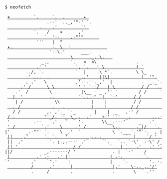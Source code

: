 <pre>
$ neofetch

 <a href='https://github.com/Legendary-Cynosure/Legendary-Cynosure'>✶         `.     `.  ,       ✦ </a>                                               
                <a>.--'  .._,'"-' `. </a>
 <a href='https://github.com/Legendary-Cynosure/Legendary-Cynosure'>            .    .'         `' </a>
           <a>`.   /    ✶      ,'  </a>
 <a href='https://github.com/Legendary-Cynosure/Legendary-Cynosure'>              `  '--.   ,-"'"      </a>
            <a>`'`   |  "             </a>
 <a href='https://github.com/Legendary-Cynosure/Legendary-Cynosure'>✦.               -. \  |              </a>                                             Alexander Le              
                 <a>`--\.'      ___.   </a>                                                                                                                ------------
 <a href='https://github.com/Legendary-Cynosure/Legendary-Cynosure'>                        \      ._, \.   </a>                                           Experience: <strong><a href='https://github.com/intel'>@Intel</a></strong>, <strong><a href='https://github.com/NASA'>@NASAs</a></strong>                                
           <a>   _.,        `.   <  <\               . </a>                                                                                                Contact: <strong><a href='https://www.linkedin.com/in/energetic-cynosure/'>https://www.linkedin.com/in/energetic-cynosure/</a></strong>
 <a href='https://github.com/Legendary-Cynosure/Legendary-Cynosure'>           ,' '           `, `.   | \            ( `</a>                                                        
     <a>   ../, `.            `  |    .\ *`.         \ \_</a>
 <a href='https://github.com/Legendary-Cynosure/Legendary-Cynosure'>       ,' ,..  .           _.,'    ||\|            )  '".</a>
      <a>  , ,'   \           ,'.-.`-._,'  |           .  _._`.</a>
 <a href='https://github.com/Legendary-Cynosure/Legendary-Cynosure'>     ,' /      \ \        `' ' `--/   | \          / /   ..\ </a>
  <a>  .'  /        \ .         |\__ - _ ,'` `        / /     `.`.</a>
 <a href='https://github.com/Legendary-Cynosure/Legendary-Cynosure'>  |  '          ..         `-...-"  |  `-'      / /        . `. </a>
  <a>  | /            \\            |    |          / /          `. `.</a>
 <a href='https://github.com/Legendary-Cynosure/Legendary-Cynosure'>  , /            .   .          |    |         / /             ` `</a>
  <a> / /          ,. ,`._ `-_       |    |  _   ,-' /                ` \ </a>
 <a href='https://github.com/Legendary-Cynosure/Legendary-Cynosure'>/ .           "`_/. `-_ \_,.  ,'    +-' `-'  _,        ..,-.      \`.</a>
 <a>'         .--    ,'   `    '.       \\__.---'     _   .'   '      \ \ </a>
 <a href='https://github.com/Legendary-Cynosure/Legendary-Cynosure'>' /          `.'    \     .' /          \..      ,_|/   `.  ,'`      \ ' </a>
<a>|'      _.-""` `.    \ _,'  `            \ `.___`.'"`-.  , |   |    | \ </a>
 <a href='https://github.com/Legendary-Cynosure/Legendary-Cynosure'>||    ,'      `. `.   '       _,...._        `  |    `/ '  |   '     .|</a>
 <a>||  ,'          `. ;.,.---' ,'       `.   `.. `-\'  .-\' /_ .'    ;_   ||</a>
 <a href='https://github.com/Legendary-Cynosure/Legendary-Cynosure'>|| '                     / /           `   | `   ,'   ,' '.    !  `. ||</a>
<a>||/            _,-------/ '              . |  `-'    /         /    `||</a>
 <a href='https://github.com/Legendary-Cynosure/Legendary-Cynosure'>|          ,' .-   ,' ||               | .-.        `.      .'     ||</a>
<a>`'        ,'    `".'    |               |    `.        '. -.'       `'</a>
 <a href='https://github.com/Legendary-Cynosure/Legendary-Cynosure'>         /      ,'      |               |,'    \-.._,.'/'</a>
 <a>         .     /        .               .       \    .''</a>
</pre>
